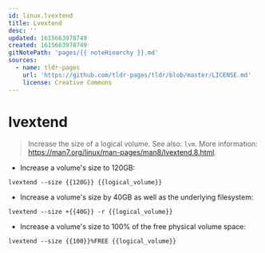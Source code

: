 ```yaml
---
id: linux.lvextend
title: Lvextend
desc: ''
updated: 1615663978749
created: 1615663978749
gitNotePath: 'pages/{{ noteHiearchy }}.md'
sources:
  - name: tldr-pages
    url: 'https://github.com/tldr-pages/tldr/blob/master/LICENSE.md'
    license: Creative Commons
---
```

# lvextend

> Increase the size of a logical volume.
> See also: `lvm`.
> More information: <https://man7.org/linux/man-pages/man8/lvextend.8.html>.

- Increase a volume's size to 120GB:

`lvextend --size {{120G}} {{logical_volume}}`

- Increase a volume's size by 40GB as well as the underlying filesystem:

`lvextend --size +{{40G}} -r {{logical_volume}}`

- Increase a volume's size to 100% of the free physical volume space:

`lvextend --size {{100}}%FREE {{logical_volume}}`

